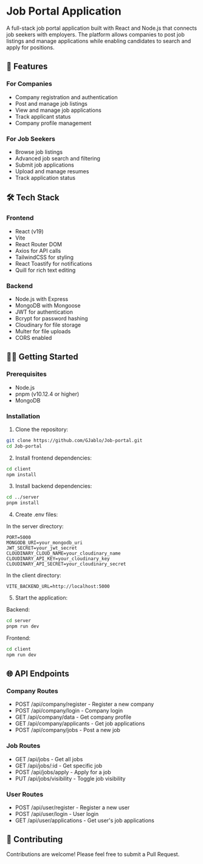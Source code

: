 # Job Portal Application

A full-stack job portal application built with React and Node.js that connects job seekers with employers. The platform allows companies to post job listings and manage applications while enabling candidates to search and apply for positions.

## 🚀 Features

### For Companies
- Company registration and authentication
- Post and manage job listings
- View and manage job applications
- Track applicant status
- Company profile management

### For Job Seekers
- Browse job listings
- Advanced job search and filtering
- Submit job applications
- Upload and manage resumes
- Track application status

## 🛠️ Tech Stack

### Frontend
- React (v19)
- Vite
- React Router DOM
- Axios for API calls
- TailwindCSS for styling
- React Toastify for notifications
- Quill for rich text editing

### Backend
- Node.js with Express
- MongoDB with Mongoose
- JWT for authentication
- Bcrypt for password hashing
- Cloudinary for file storage
- Multer for file uploads
- CORS enabled

## 🏃‍♂️ Getting Started

### Prerequisites
- Node.js
- pnpm (v10.12.4 or higher)
- MongoDB

### Installation

1. Clone the repository:
```bash
git clone https://github.com/GJablo/Job-portal.git
cd Job-portal
```

2. Install frontend dependencies:
```bash
cd client
npm install
```

3. Install backend dependencies:
```bash
cd ../server
pnpm install
```

4. Create .env files:

In the server directory:
```env
PORT=5000
MONGODB_URI=your_mongodb_uri
JWT_SECRET=your_jwt_secret
CLOUDINARY_CLOUD_NAME=your_cloudinary_name
CLOUDINARY_API_KEY=your_cloudinary_key
CLOUDINARY_API_SECRET=your_cloudinary_secret
```

In the client directory:
```env
VITE_BACKEND_URL=http://localhost:5000
```

5. Start the application:

Backend:
```bash
cd server
pnpm run dev
```

Frontend:
```bash
cd client
npm run dev
```

## 🌐 API Endpoints

### Company Routes
- POST /api/company/register - Register a new company
- POST /api/company/login - Company login
- GET /api/company/data - Get company profile
- GET /api/company/applicants - Get job applications
- POST /api/company/jobs - Post a new job

### Job Routes
- GET /api/jobs - Get all jobs
- GET /api/jobs/:id - Get specific job
- POST /api/jobs/apply - Apply for a job
- PUT /api/jobs/visibility - Toggle job visibility

### User Routes
- POST /api/user/register - Register a new user
- POST /api/user/login - User login
- GET /api/user/applications - Get user's job applications

## 🤝 Contributing

Contributions are welcome! Please feel free to submit a Pull Request.
